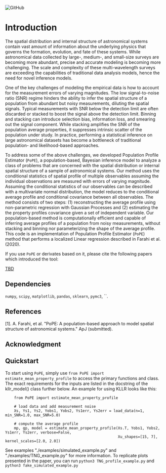 ![GitHub](https://img.shields.io/github/license/afarahi/PoPE)

# Introduction

The spatial distribution and internal structure of astronomical systems contain vast amount of information about the
 underlying physics that governs the formation, evolution, and fate of these systems. While astronomical data collected
 by large-, medium-, and small-size surveys are becoming more abundant, precise and accurate modeling is becoming more
 challenging. The scale and complexity of these multi-wavelength surveys are exceeding the capabilities of traditional
 data analysis models, hence the need for novel inference models. 

One of the key challenges of modeling the empirical data is how to account for the measurement errors of varying 
magnitudes. The low signal-to-noise ratio (SNR) regime hinders the ability to infer the spatial structure of a 
population from abundant but noisy measurements, diluting the spatial signals. Typical measurements with SNR below 
the detection limit are often discarded or stacked to boost the signal above the detection limit. Binning and stacking 
can introduce selection bias, information loss, and smearing out the signal component. While stacking amplifies the 
SNR of the population average properties, it suppresses intrinsic scatter of the population under study. 
In practice, performing a statistical inference on large astronomical datasets has become a bottleneck of traditional 
population- and likelihood-based approaches.


To address some of the above challenges, we developed Population Profile Estimator (`PoPE`), a population-based, 
Bayesian inference model to analyze a class of problems that are concerned with the spatial distribution or internal 
spatial structure of a sample of astronomical systems. Our method uses the conditional statistics of spatial 
profile of multiple observables assuming the individual observations are measured with errors of varying magnitude. 
Assuming the conditional statistics of our observables can be described with a multivariate normal distribution, 
the model reduces to the conditional average profile and conditional covariance between all observables. 
The method consists of two steps: (1) reconstructing the average profile using non-parametric regression with Gaussian 
Processes and (2) estimating the the property profiles covariance given a set of independent variable. Our 
population-based method is computationally efficient and capable of inferring average profiles of a population from 
noisy measurements, without stacking and binning nor parameterizing the shape of the average profile. This code is an 
implementation of Population Profile Estimator (`PoPE`) method that performs a localized Linear regression
 described in Farahi et al. (2020). 

If you use `PoPE` or derivates based on it, please cite the following papers which introduced the tool:

[TBD](TBD)

## Dependencies

`numpy`, `scipy`,  `matplotlib`, `pandas`, `sklearn`, `pymc3`, ``.

## References

[1]. A. Farahi, et al. "PoPE: A population-based approach to model spatial structure of astronomical systems." ApJ (submitted).



## Acknowledgment


## Quickstart

To start using `PoPE`, simply use `from PoPE import estimate_mean_property_profile` to
access the primary functions and class. The exact requirements for the inputs are
listed in the docstring of the kllr_model() class further below.
An example for using KLLR looks like this:
                                                                        
        from PoPE import estimate_mean_property_profile                                       
                                                                          
        # load data and add measurement noise
        Xs, Ys1, Ys2, Yobs1, Yobs2, Ys1err, Ys2err = load_data(n=1, min_SNR=1.0, max_SNR=5.0)

        # compute the average profile
        mp, gp, model = estimate_mean_property_profile(Xs.T, Yobs1, Yobs2, Ys1err, Ys2err, verbose=False,
                                                       Xu_shapes=[15, 7], kernel_scales=[2.0, 2.0])                                 
                                                                          

See examples "./examples/simulated_example.py" and "./examples/TNG_example.py" for more information. To replicate 
plots presented in the paper, you can run `python3 TNG_profile_example.py` and `python3 fake_simulated_example.py` 

